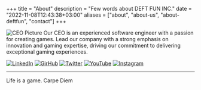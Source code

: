 +++
title = "About"
description = "Few words about DEFT FUN INC."
date = "2022-11-08T12:43:38+03:00"
aliases = ["about", "about-us", "about-deftfun", "contact"]
+++

![CEO Picture](/me.jpg)
Our CEO is an experienced software engineer with a passion for creating games. 
Lead our company with a strong emphasis on innovation and gaming expertise, driving our commitment to delivering exceptional gaming experiences.

[![LinkedIn](/linkedin@2x.png?w=150&h=150)](https://www.linkedin.com/in/sergei-golitsyn/)
[![GirHub](/github@2x.png?w=150&h=150)](https://github.com/deft1991)
[![Twitter](/twitter@2x.png?w=150&h=150)](https://twitter.com/GolitsynSergei)
[![YouTube](/youtube@2x.png?w=150&h=150)](https://www.youtube.com/@crack_code_interview/featured)
[![Instagram](/instagram@2x.png?w=150&h=150)](https://www.instagram.com/_deft__/)

---
Life is a game. Carpe Diem


